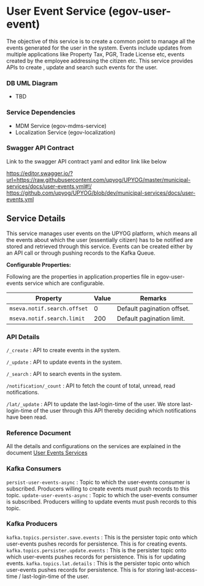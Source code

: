 # User Event Service (egov-user-event)

The objective of this service is to create a common point to manage all the events generated for the user in the system. 
Events include updates from multiple applications like Property Tax, PGR, Trade License etc, events created by the employee addressing the citizen etc. 
This service provides APIs to create , update and search such events for the user.

### DB UML Diagram

- TBD

### Service Dependencies

- MDM Service (egov-mdms-service)
- Localization Service (egov-localization)

### Swagger API Contract

Link to the swagger API contract yaml and editor link like below

https://editor.swagger.io/?url=https://raw.githubusercontent.com/upyog/UPYOG/master/municipal-services/docs/user-events.yml#!/
https://github.com/upyog/UPYOG/blob/dev/municipal-services/docs/user-events.yml


## Service Details

This service manages user events on the UPYOG platform, which means all the events about which the user (essentially citizen) has to be notified are stored and retrieved through this service. 
Events can be created either by an API call or through pushing records to the Kafka Queue.

**Configurable Properties:**

Following are the properties in application.properties file in egov-user-events service which are configurable.

| Property                     | Value    | Remarks                    | 
| -----------------------------| ---------| ---------------------------|
| `mseva.notif.search.offset`  | 0        | Default pagination offset. |
| `mseva.notif.search.limit`   | 200      | Default pagination limit.  |


### API Details

`/_create` : API to create events in the system.

`/_update` : API to update events in the system.

`/_search` : API to search events in the system.

`/notification/_count` : API to fetch the count of total, unread, read notifications.

`/lat/_update` : API to update the last-login-time of the user. We store last-login-time of the user through this API thereby deciding which notifications have been read.


### Reference Document

All the details and configurations on the services are explained in the document [User Events Services](https://upyog-docs.gitbook.io/upyog-v-1.0/reference-applications/products-and-modules/events-and-notifications/user-events-services)

### Kafka Consumers

`persist-user-events-async` : Topic to which the user-events consumer is subscribed. Producers willing to create events must push records to this topic.
`update-user-events-async` : Topic to which the user-events consumer is subscribed. Producers willing to update events must push records to this topic.

### Kafka Producers

`kafka.topics.persister.save.events` : This is the persister topic onto which user-events pushes records for persistence. This is for creating events. 
`kafka.topics.persister.update.events` : This is the persister topic onto which user-events pushes records for persistence. This is for updating events.
`kafka.topics.lat.details` : This is the persister topic onto which user-events pushes records for persistence. This is for storing last-access-time / last-login-time of the user.
